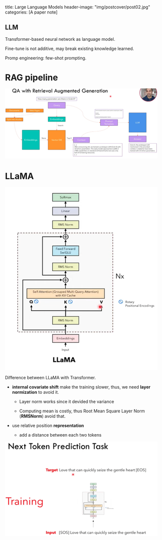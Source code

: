 title: Large Language Models
header-image: "img/postcover/post02.jpg"
categories: [A paper note]

## LLM

Transformer-based neural network as language model.

Fine-tune is not additive, may break existing knowledge learned.

Promp engineering: few-shot prompting. 

# RAG pipeline

  ![image-20231207193742319](../../img/a_img_store/image-20231207193742319.png)

# LLaMA

![image-20231207195423513](../../img/a_img_store/image-20231207195423513.png)

Difference between LLaMA with Transformer.

- **internal covariate shift** make the training slower, thus, we need **layer normization** to avoid it.

  - Layer norm works since it devided the variance

  - Computing mean is costly, thus Root Mean Square Layer Norm (**RMSNorm**) avoid that.

- use relative position **representation**
  - add a distance between each two tokens

![image-20231207202854909](../../img/a_img_store/image-20231207202854909.png)

























